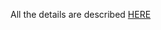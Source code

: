 All the details are described [HERE](https://medium.com/@shimulcit08/parsing-handwritten-prescriptions-with-claude-ais-vision-capabilities-803c41a3a5d4)
